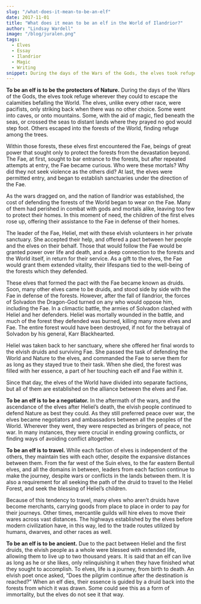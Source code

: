 ```yaml
---
slug: "/what-does-it-mean-to-be-an-elf"
date: 2017-11-01
title: "What does it mean to be an elf in the World of Ilandrior?"
author: "Lindsay Wardell"
image: "/blog/juralen.png"
tags:
  - Elves
  - Essay
  - Ilandrior
  - Magic
  - Writing
snippet: During the days of the Wars of the Gods, the elves took refuge wherever they could to escape the calamities befalling the World.
---
```

**To be an elf is to be the protectors of Nature.** During the days of the Wars of the Gods, the elves took refuge wherever they could to escape the calamities befalling the World. The elves, unlike every other race, were pacifists, only striking back when there was no other choice. Some went into caves, or onto mountains. Some, with the aid of magic, fled beneath the seas, or crossed the seas to distant lands where they prayed no god would step foot. Others escaped into the forests of the World, finding refuge among the trees.

Within those forests, these elves first encountered the Fae, beings of great power that sought only to protect the forests from the devastation beyond. The Fae, at first, sought to bar entrance to the forests, but after repeated attempts at entry, the Fae became curious. Who were these mortals? Why did they not seek violence as the others did? At last, the elves were permitted entry, and began to establish sanctuaries under the direction of the Fae.

As the wars dragged on, and the nation of Ilandrior was established, the cost of defending the forests of the World began to wear on the Fae. Many of them had perished in combat with gods and mortals alike, leaving too few to protect their homes. In this moment of need, the children of the first elves rose up, offering their assistance to the Fae in defense of their homes.

The leader of the Fae, Heliel, met with these elvish volunteers in her private sanctuary. She accepted their help, and offered a pact between her people and the elves on their behalf. Those that would follow the Fae would be granted power over life and death, and a deep connection to the forests and the World itself, in return for their service. As a gift to the elves, the Fae would grant them extended vitality, their lifespans tied to the well-being of the forests which they defended.

These elves that formed the pact with the Fae became known as druids. Soon, many other elves came to be druids, and stood side by side with the Fae in defense of the forests. However, after the fall of Ilandrior, the forces of Solvadon the Dragon-God turned on any who would oppose him, including the Fae. In a climactic battle, the armies of Solvadon clashed with Heliel and her defenders. Heliel was mortally wounded in the battle, and much of the forest they defended was burned, killing many more elves and Fae. The entire forest would have been destroyed, if not for the betrayal of Solvadon by his general, Karr Blackhearted.

Heliel was taken back to her sanctuary, where she offered her final words to the elvish druids and surviving Fae. She passed the task of defending the World and Nature to the elves, and commanded the Fae to serve them for as long as they stayed true to their task. When she died, the forest was filled with her essence, a part of her touching each elf and Fae within it.

Since that day, the elves of the World have divided into separate factions, but all of them are established on the alliance between the elves and Fae.

**To be an elf is to be a negotiator.** In the aftermath of the wars, and the ascendance of the elves after Heliel’s death, the elvish people continued to defend Nature as best they could. As they still preferred peace over war, the elves became negotiators and ambassadors between all the peoples of the World. Wherever they went, they were respected as bringers of peace, not war. In many instances, they were crucial in ending growing conflicts, or finding ways of avoiding conflict altogether.

**To be an elf is to travel.** While each faction of elves is independent of the others, they maintain ties with each other, despite the expansive distances between them. From the far west of the Suin elves, to the far eastern Bentuil elves, and all the domains in between, leaders from each faction continue to make the journey, despite wars or conflicts in the lands between them. It is also a requirement for all seeking the path of the druid to travel to the Heliel Forest, and seek the blessing of Heliel’s children.

Because of this tendency to travel, many elves who aren’t druids have become merchants, carrying goods from place to place in order to pay for their journeys. Other times, mercantile guilds will hire elves to move their wares across vast distances. The highways established by the elves before modern civilization have, in this way, led to the trade routes utilized by humans, dwarves, and other races as well.

**To be an elf is to be ancient.** Due to the pact between Heliel and the first druids, the elvish people as a whole were blessed with extended life, allowing them to live up to two thousand years. It is said that an elf can live as long as he or she likes, only relinquishing it when they have finished what they sought to accomplish. To elves, life is a journey, from birth to death. An elvish poet once asked, “Does the pilgrim continue after the destination is reached?” When an elf dies, their essence is guided by a druid back into the forests from which it was drawn. Some could see this as a form of immortality, but the elves do not see it that way.